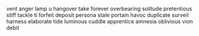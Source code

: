 vent anger
lamp u 
hangover
take forever
overbearing
solitude
pretentious
stiff
tackle ti
forfeit
deposit
persona
<compel>
stale
portain
havoc
duplicate
surveil
harness
elaborate
tide
luminous
cuddle
apprentice
amnesia
oblivious vion
debit